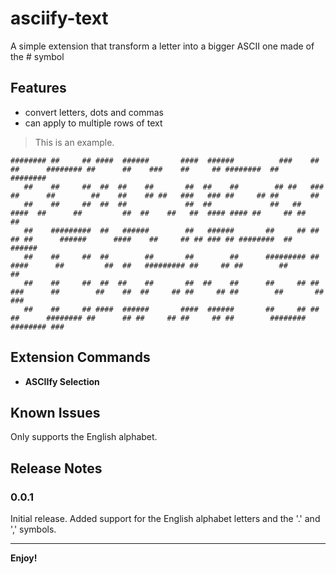 # asciify-text

A simple extension that transform a letter into a bigger ASCII one made of the # symbol

## Features

* convert letters, dots and commas
* can apply to multiple rows of text


>This is an example.

```
######## ##     ## ####  ######       ####  ######          ###    ##    ##      ######## ##      ##    ###    ##     ## ########  ##       ########      
   ##    ##     ##  ##  ##    ##       ##  ##    ##        ## ##   ###   ##      ##        ##    ##    ## ##   ###   ### ##     ## ##       ##            
   ##    ##     ##  ##  ##             ##  ##             ##   ##  ####  ##      ##         ##  ##    ##   ##  #### #### ##     ## ##       ##            
   ##    #########  ##   ######        ##   ######       ##     ## ## ## ##      ######      ####    ##     ## ## ### ## ########  ##       ######        
   ##    ##     ##  ##        ##       ##        ##      ######### ##  ####      ##         ##  ##   ######### ##     ## ##        ##       ##            
   ##    ##     ##  ##  ##    ##       ##  ##    ##      ##     ## ##   ###      ##        ##    ##  ##     ## ##     ## ##        ##       ##       ###  
   ##    ##     ## ####  ######       ####  ######       ##     ## ##    ##      ######## ##      ## ##     ## ##     ## ##        ######## ######## ###  
```

## Extension Commands
* **ASCIIfy Selection**

## Known Issues

Only supports the English alphabet.

## Release Notes

### 0.0.1

Initial release. Added support for the English alphabet letters and the '.' and ',' symbols.

-----------------------------------------------------------------------------------------------------------

**Enjoy!**
